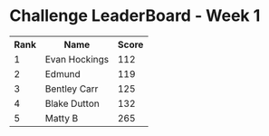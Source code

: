 # Challenge LeaderBoard  - Week 1
<table><tr><th>Rank</th><th>Name</th><th>Score</th></tr> 
<tr><td>1</td><td>Evan Hockings</td><td>112</td></tr> 
<tr><td>2</td><td>Edmund</td><td>119</td></tr> 
<tr><td>3</td><td>Bentley Carr</td><td>125</td></tr> 
<tr><td>4</td><td>Blake Dutton</td><td>132</td></tr> 
<tr><td>5</td><td>Matty B</td><td>265</td></tr> 
</table>